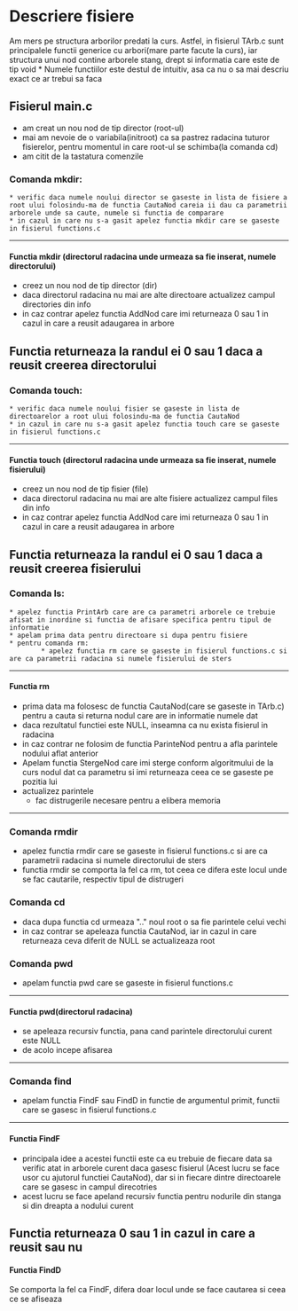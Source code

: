 # Descriere fisiere

Am mers pe structura arborilor predati la curs. Astfel, in fisierul TArb.c sunt principalele functii generice cu arbori(mare parte facute la curs), iar structura unui nod contine arborele stang, drept si informatia care este de tip void *
Numele functiilor este destul de intuitiv, asa ca nu o sa mai descriu exact ce ar trebui sa faca

## Fisierul main.c
* am creat un nou nod de tip director (root-ul)
* mai am nevoie de o variabila(initroot) ca sa pastrez radacina tuturor fisierelor, pentru momentul in care root-ul se schimba(la comanda cd)
* am citit de la tastatura comenzile

### Comanda mkdir:
	* verific daca numele noului director se gaseste in lista de fisiere a root ului folosindu-ma de functia CautaNod careia ii dau ca parametrii arborele unde sa caute, numele si functia de comparare
	* in cazul in care nu s-a gasit apelez functia mkdir care se gaseste in fisierul functions.c
---------------------------------------------------------------------------------------------------------------------------------------------------------------------------------------------------------------------------------------
#### Functia mkdir (directorul radacina unde urmeaza sa fie inserat, numele directorului)

* creez un nou nod de tip director (dir) 
* daca directorul radacina nu mai are alte directoare actualizez campul directories din info
* in caz contrar apelez functia AddNod care imi returneaza 0 sau 1 in cazul in care a reusit adaugarea in arbore

Functia returneaza la randul ei 0 sau 1 daca a reusit creerea directorului
---------------------------------------------------------------------------------------------------------------------------------------------------------------------------------------------------------------------------------------
### Comanda touch:
	* verific daca numele noului fisier se gaseste in lista de directoarelor a root ului folosindu-ma de functia CautaNod 
	* in cazul in care nu s-a gasit apelez functia touch care se gaseste in fisierul functions.c
---------------------------------------------------------------------------------------------------------------------------------------------------------------------------------------------------------------------------------------
#### Functia touch (directorul radacina unde urmeaza sa fie inserat, numele fisierului)

* creez un nou nod de tip fisier (file) 
* daca directorul radacina nu mai are alte fisiere actualizez campul files din info
* in caz contrar apelez functia AddNod care imi returneaza 0 sau 1 in cazul in care a reusit adaugarea in arbore

Functia returneaza la randul ei 0 sau 1 daca a reusit creerea fisierului
---------------------------------------------------------------------------------------------------------------------------------------------------------------------------------------------------------------------------------------
### Comanda ls:
	* apelez functia PrintArb care are ca parametri arborele ce trebuie afisat in inordine si functia de afisare specifica pentru tipul de informatie
	* apelam prima data pentru directoare si dupa pentru fisiere
	* pentru comanda rm:
			* apelez functia rm care se gaseste in fisierul functions.c si are ca parametrii radacina si numele fisierului de sters
---------------------------------------------------------------------------------------------------------------------------------------------------------------------------------------------------------------------------------------
#### Functia rm
* prima data ma folosesc de functia CautaNod(care se gaseste in TArb.c) pentru a cauta si returna nodul care are in informatie numele dat
* daca rezultatul functiei este NULL, inseamna ca nu exista fisierul in radacina
* in caz contrar ne folosim de functia ParinteNod pentru a afla parintele nodului aflat anterior
* Apelam functia StergeNod care imi sterge conform algoritmului de la curs nodul dat ca parametru si imi returneaza ceea ce se gaseste pe pozitia lui
* actualizez parintele 
	* fac distrugerile necesare pentru a elibera memoria
---------------------------------------------------------------------------------------------------------------------------------------------------------------------------------------------------------------------------------------
### Comanda rmdir
* apelez functia rmdir care se gaseste in fisierul functions.c si are ca parametrii radacina si numele directorului de sters
* functia rmdir se comporta la fel ca rm, tot ceea ce difera este locul unde se fac cautarile, respectiv tipul de distrugeri

### Comanda cd
* daca dupa functia cd urmeaza ".." noul root o sa fie parintele celui vechi
* in caz contrar se apeleaza functia CautaNod, iar in cazul in care returneaza ceva diferit de NULL se actualizeaza root

### Comanda pwd

* apelam functia pwd care se gaseste in fisierul functions.c
---------------------------------------------------------------------------------------------------------------------------------------------------------------------------------------------------------------------------------------
#### Functia pwd(directorul radacina)
* se apeleaza recursiv functia, pana cand parintele directorului curent este NULL
* de acolo incepe afisarea
---------------------------------------------------------------------------------------------------------------------------------------------------------------------------------------------------------------------------------------
### Comanda find
* apelam functia FindF sau FindD in functie de argumentul primit, functii care se gasesc in fisierul functions.c
---------------------------------------------------------------------------------------------------------------------------------------------------------------------------------------------------------------------------------------
#### Functia FindF
* principala idee a acestei functii este ca eu trebuie de fiecare data sa verific atat in arborele curent daca gasesc fisierul (Acest lucru se face usor cu ajutorul functiei CautaNod), dar si in fiecare dintre directoarele care se gasesc in campul direcotries
* acest lucru se face apeland recursiv functia pentru nodurile din stanga si din dreapta a nodului curent

Functia returneaza 0 sau 1 in cazul in care a reusit sau nu
---------------------------------------------------------------------------------------------------------------------------------------------------------------------------------------------------------------------------------------
#### Functia FindD 

Se comporta la fel ca FindF, difera doar locul unde se face cautarea si ceea ce se afiseaza				
			

